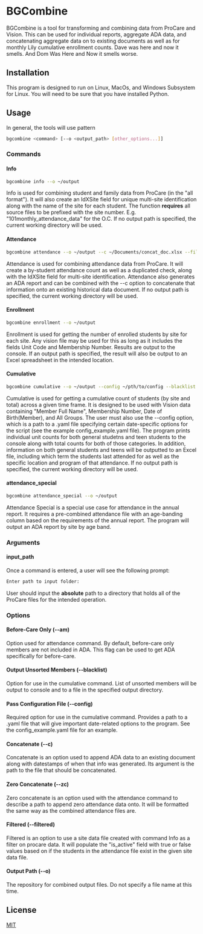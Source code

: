 
# BGCombine
BGCombine is a tool for transforming and combining data from ProCare and Vision.  This can be used for individual reports, aggregate ADA data, and concatenating aggregate data on to existing documents as well as for monthly Lily cumulative enrollment counts.
Dave was here and now it smells. And Dom Was Here and Now it smells worse.
## Installation

This program is designed to run on Linux, MacOs, and Windows Subsystem for Linux.
You will need to be sure that you have installed Python.

## Usage
In general, the tools will use pattern
```bash
bgcombine <command> [--o <output_path> [other_options...]]
```
### Commands
#### Info
```bash
bgcombine info --o ~/output
```
Info is used for combining student and family data from ProCare (in the "all format"). It will also create an IdXSite field for unique multi-site identification along with the name of the site for each student. The function **requires** all source files to be prefixed with the site number. E.g. "101monthly_attendance_data" for the O.C. If no output path is specified, the current working directory will be used.
#### Attendance
```bash
bgcombine attendance --o ~/output --c ~/Documents/concat_doc.xlsx --filtered ~/Documents/info_data_2023.xlsx --zc ~/Documents/zero_attendance_doc.xlsx --am
```
Attendance is used for combining attendance data from ProCare. It will create a by-student attendance count as well as a duplicated check, along with the IdXSite field for multi-site identification.  Attendance also generates an ADA report and can be combined with the --c option to concatenate that information onto an existing historical data document.  If no output path is specified, the current working directory will be used.
#### Enrollment
```bash
bgcombine enrollment --o ~/output
```
Enrollment is used for getting the number of enrolled students by site for each site.  Any vision file may be used for this as long as it includes the fields Unit Code and Membership Number. Results are output to the console. If an output path is specified, the result will also be output to an Excel spreadsheet in the intended location.
#### Cumulative
```bash
bgcombine cumulative --o ~/output --config ~/pth/to/config --blacklist
```
Cumulative is used for getting a cumulative count of students (by site and total) across a given time frame.  It is designed to be used with Vision data containing "Member Full Name", Membership Number, Date of Birth(Member), and All Groups.  The user must also use the --config option, which is a path to a .yaml file specifying certain date-specific options for the script (see the example config_example.yaml file).  The program prints individual unit counts for both general studetns and teen students to the console along with total counts for both of those categories.  In addition, information on both general students and teens will be outputted to an Excel file, including which term the students last attended for as well as the specific location and program of that attendance.  If no output path is specified, the current working directory will be used.
#### attendance_special
```bash
bgcombine attendance_special --o ~/output
```

Attendance Special is a special use case for attendance in the annual report.  It requires a pre-combined attendance file with an age-banding column based on the requirements of the annual report.  The program will output an ADA report by site by age band.

### Arguments
#### input_path
Once a command is entered, a user will see the following prompt:
```bash
Enter path to input folder:
```
User should input the **absolute** path to a directory that holds all of the ProCare files for the intended operation.

### Options
#### Before-Care Only (--am)
Option used for attendance command.  By default, before-care only members are not included in ADA.  This flag can be used to get ADA specifically for before-care.
#### Output Unsorted Members (--blacklist)
Option for use in the cumulative command.  List of unsorted members will be output to console and to a file in the specified output directory.
#### Pass Configuration File (--config)
Required option for use in the cumulative command.  Provides a path to a .yaml file that will give important date-related options to the program.  See the config_example.yaml file for an example.
#### Concatenate (--c)
Concatenate is an option used to append ADA data to an existing document along with datestamps of when that info was generated.  Its argument is the path to the file that should be concatenated.
#### Zero Concatenate (--zc)
Zero concatenate is an option used with the attendance command to describe a path to append zero attendance data onto.  It will be formatted the same way as the combined attendance files are.
#### Filtered (--filtered)
Filtered is an option to use a site data file created with command Info as a filter on procare data.  It will populate the "is_active" field with true or false values based on if the students in the attendance file exist in the given site data file.
#### Output Path (--o)
The repository for combined output files. Do not specify a file name at this time.



## License

[MIT](https://choosealicense.com/licenses/mit/)
